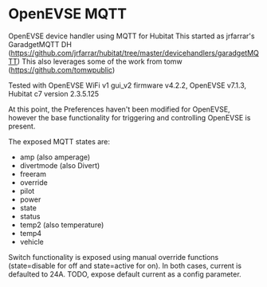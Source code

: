 # OpenEVSE MQTT
OpenEVSE device handler using MQTT for Hubitat
This started as jrfarrar's GaradgetMQTT DH (https://github.com/jrfarrar/hubitat/tree/master/devicehandlers/garadgetMQTT)
This also leverages some of the work from tomw (https://github.com/tomwpublic)

Tested with OpenEVSE WiFi v1 gui_v2 firmware v4.2.2, OpenEVSE v7.1.3, Hubitat c7 version 2.3.5.125 

At this point, the Preferences haven't been modified for OpenEVSE, however the base functionality for triggering and controlling OpenEVSE is present.

The exposed MQTT states are:
- amp (also amperage)
- divertmode (also Divert)
- freeram
- override
- pilot
- power
- state
- status
- temp2 (also temperature)
- temp4
- vehicle

Switch functionality is exposed using manual override functions (state=disable for off and state=active for on).  In both cases, current is defaulted to 24A.  TODO, expose default current as a config parameter.
